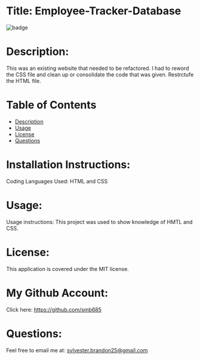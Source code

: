 # Title: Employee-Tracker-Database 
![badge](https://img.shields.io/badge/license-MIT-darkred)

# Description:

This was an existing website that needed to be refactored. I had to reword the CSS file and clean up or consolidate the code that was given. Restrctufe the HTML file. 

# Table of Contents
- [Description](#description)
- [Usage](#usage)
- [License](#license)
- [Questions](#questions)

# Installation Instructions:
Coding Languages Used: HTML and CSS

# Usage:
Usage instructions: This project was used to show knowledge of HMTL and CSS. 

# License:
This application is covered under the MIT license. 

# My Github Account:
  Click here: https://github.com/smb685

 # Questions:
  Feel free to email me at: sylvester.brandon25@gmail.com
